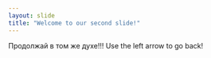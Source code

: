 ```yaml
---
layout: slide
title: "Welcome to our second slide!"
---
```

Продолжай в том же духе!!!
Use the left arrow to go back!
